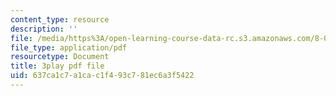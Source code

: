 ```yaml
---
content_type: resource
description: ''
file: /media/https%3A/open-learning-course-data-rc.s3.amazonaws.com/8-01sc-classical-mechanics-fall-2016/637ca1c7a1cac1f493c781ec6a3f5422_F3N5EkMX_ks.pdf
file_type: application/pdf
resourcetype: Document
title: 3play pdf file
uid: 637ca1c7-a1ca-c1f4-93c7-81ec6a3f5422
---
```


